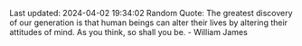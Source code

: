 Last updated: 2024-04-02 19:34:02
Random Quote: The greatest discovery of our generation is that human beings can alter their lives by altering their attitudes of mind. As you think, so shall you be. - William James